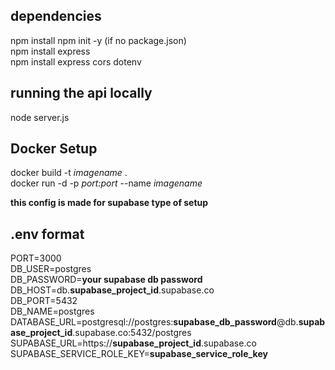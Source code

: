 ## dependencies  
npm install
npm init -y (if no package.json)  
npm install express  
npm install express cors dotenv  


## running the api locally  
  node server.js  

## Docker Setup
  docker build -t *imagename* .  
  docker run -d -p *port:port* --name *imagename*

  **this config is made for supabase type of setup**
## .env format
  PORT=3000  
  DB_USER=postgres  
  DB_PASSWORD=**your supabase db password**  
  DB_HOST=db.**supabase_project_id**.supabase.co  
  DB_PORT=5432  
  DB_NAME=postgres  
  DATABASE_URL=postgresql://postgres:**supabase_db_password**@db.**supabase_project_id**.supabase.co:5432/postgres  
  SUPABASE_URL=https://**supabase_project_id**.supabase.co  
  SUPABASE_SERVICE_ROLE_KEY=**supabase_service_role_key**  